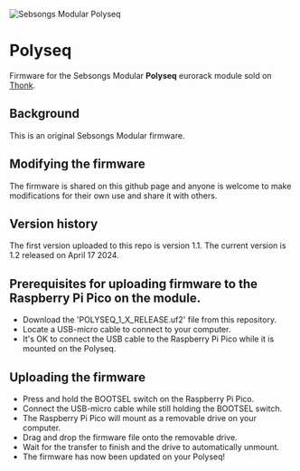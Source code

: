 ![Sebsongs Modular Polyseq](https://modular.sebsongs.com/wp-content/uploads/2023/05/Polyseq_white-681x1024.png)

# Polyseq
Firmware for the Sebsongs Modular **Polyseq** eurorack module sold on [Thonk](https://www.thonk.co.uk/shop/sebsongs-polyseq/).

## Background
This is an original Sebsongs Modular firmware.

## Modifying the firmware
The firmware is shared on this github page and anyone is welcome to make modifications for their own use and share it with others.

## Version history
The first version uploaded to this repo is version 1.1.
The current version is 1.2 released on April 17 2024.

## Prerequisites for uploading firmware to the Raspberry Pi Pico on the module.
- Download the 'POLYSEQ_1_X_RELEASE.uf2' file from this repository.
- Locate a USB-micro cable to connect to your computer.
- It's OK to connect the USB cable to the Raspberry Pi Pico while it is mounted on the Polyseq.

## Uploading the firmware
- Press and hold the BOOTSEL switch on the Raspberry Pi Pico.
- Connect the USB-micro cable while still holding the BOOTSEL switch.
- The Raspberry Pi Pico will mount as a removable drive on your computer.
- Drag and drop the firmware file onto the removable drive.
- Wait for the transfer to finish and the drive to automatically unmount.
- The firmware has now been updated on your Polyseq!
